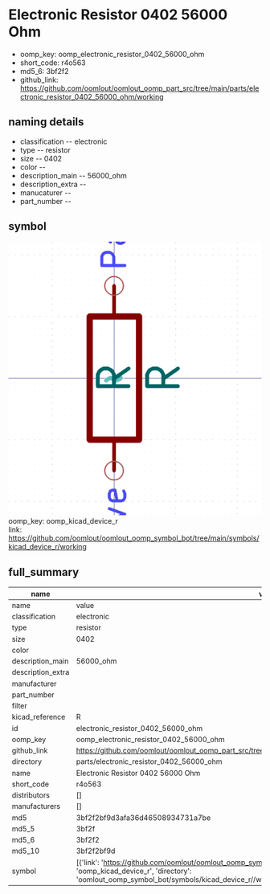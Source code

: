 # Electronic Resistor 0402 56000 Ohm

  
* oomp_key: oomp_electronic_resistor_0402_56000_ohm 
* short_code: r4o563
* md5_6: 3bf2f2  
* github_link: https://github.com/oomlout/oomlout_oomp_part_src/tree/main/parts/electronic_resistor_0402_56000_ohm/working  
## naming details
* classification -- electronic
* type -- resistor
* size -- 0402
* color -- 
* description_main -- 56000_ohm
* description_extra -- 
* manucaturer -- 
* part_number -- 



## symbol

![](symbol/0/working/working_600.png)  
oomp_key: oomp_kicad_device_r  
link: https://github.com/oomlout/oomlout_oomp_symbol_bot/tree/main/symbols/kicad_device_r/working  


## full_summary
| name | value | 
| --- | --- | 
| name | value | 
| classification | electronic | 
| type | resistor | 
| size | 0402 | 
| color |  | 
| description_main | 56000_ohm | 
| description_extra |  | 
| manufacturer |  | 
| part_number |  | 
| filter |  | 
| kicad_reference | R | 
| id | electronic_resistor_0402_56000_ohm | 
| oomp_key | oomp_electronic_resistor_0402_56000_ohm | 
| github_link | https://github.com/oomlout/oomlout_oomp_part_src/tree/main/parts/electronic_resistor_0402_56000_ohm/working | 
| directory | parts/electronic_resistor_0402_56000_ohm | 
| name | Electronic Resistor 0402 56000 Ohm | 
| short_code | r4o563 | 
| distributors | [] | 
| manufacturers | [] | 
| md5 | 3bf2f2bf9d3afa36d46508934731a7be | 
| md5_5 | 3bf2f | 
| md5_6 | 3bf2f2 | 
| md5_10 | 3bf2f2bf9d | 
| symbol | [{'link': 'https://github.com/oomlout/oomlout_oomp_symbol_bot/tree/main/symbols/kicad_device_r', 'oomp_key': 'oomp_kicad_device_r', 'directory': 'oomlout_oomp_symbol_bot/symbols/kicad_device_r//working/working.kicad_sym'}] | 
